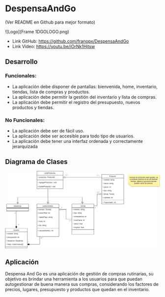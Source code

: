 # DespensaAndGo
(Ver README en Github para mejor formato)

![Logo](Frame 1DGOLOGO.png)

- Link GitHub: https://github.com/franopx/DespensaAndGo
- Link Video: https://youtu.be/iOrNk1Hjtsw

## Desarrollo
### Funcionales:
- La aplicación debe disponer de pantallas: bienvenida, home, inventario, tiendas, lista de compras y productos.
- La aplicación debe permitir la gestión del inventario y lista de compras.
- La aplicación debe permitir el registro del presupuesto, nuevos productos y tiendas.

### No Funcionales:
- La aplicación debe ser de fácil uso.
- La aplicación debe ser accesible para todo tipo de usuarios.
- La aplicación debe tener una interfaz ordenada y correctamente jerarquizada

## Diagrama de Clases
![Diagrama](diagrama_app.drawio.png)

## Aplicación
Despensa And Go es una aplicación de gestión de compras rutinarias, su objetivo es brindar una herramienta a los usuarios para que puedan autogestionar de buena manera sus compras, considerando los factores de precios, lugares, presupuesto y productos que quedan en el inventario.

